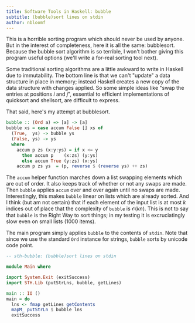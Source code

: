 ```yaml
---
title: Software Tools in Haskell: bubble
subtitle: (bubble)sort lines on stdin
author: nbloomf
---
```


This is a horrible sorting program which should never be used by anyone. But in the interest of completeness, here it is all the same: bubblesort. Because the bubble sort algorithm is so terrible, I won't bother giving this program useful options (we'll write a for-real sorting tool next).

Some traditional sorting algorithms are a little awkward to write in Haskell due to immutability. The bottom line is that we can't "update" a data structure in place in memory; instead Haskell creates a new copy of the data structure with changes applied. So some simple ideas like "swap the entries at positions $i$ and $j$", essential to efficient implementations of quicksort and shellsort, are difficult to express.

That said, here's my attempt at bubblesort.


```haskell
bubble :: (Ord a) => [a] -> [a]
bubble xs = case accum False [] xs of
  (True,  ys) -> bubble ys
  (False, ys) -> ys
  where
    accum p zs (x:y:ys) = if x <= y
      then accum p    (x:zs) (y:ys)
      else accum True (y:zs) (x:ys)
    accum p zs ys  = (p, reverse $ (reverse ys) ++ zs)
```


The ``accum`` helper function marches down a list swapping elements which are out of order. It also keeps track of whether or not any swaps are made. Then ``bubble`` applies ``accum`` over and over again until no swaps are made. Interestingly, this makes ``bubble`` linear on lists which are already sorted. And I think (but am not certain) that if each element of the input list is at most $k$ indices out of place that the complexity of ``bubble`` is $\mathcal{O}(kn)$. This is not to say that ``bubble`` is the Right Way to sort things; in my testing it is excruciatingly slow even on small lists (1000 items).

The main program simply applies ``bubble`` to the contents of ``stdin``. Note that since we use the standard ``Ord`` instance for strings, ``bubble`` sorts by unicode code point.


```haskell
-- sth-bubble: (bubble)sort lines on stdin

module Main where

import System.Exit (exitSuccess)
import STH.Lib (putStrLns, bubble, getLines)

main :: IO ()
main = do
  lns <- fmap getLines getContents
  mapM_ putStrLn $ bubble lns
  exitSuccess
```

